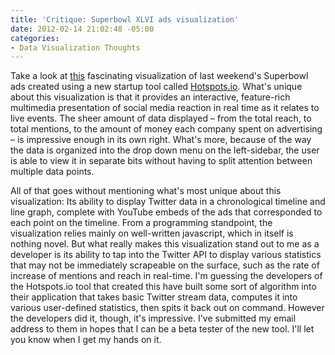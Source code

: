 ```yaml
---
title: 'Critique: Superbowl XLVI ads visualization'
date: 2012-02-14 21:02:48 -05:00
categories:
- Data Visualization Thoughts
---
```


<p>Take a look at <a href="http://hotspots.io/superbowl">this</a> fascinating visualization of last weekend's Superbowl ads created using a new startup tool called <a href="http://hotspots.io">Hotspots.io</a>. What's unique about this visualization is that it provides an interactive, feature-rich multimedia presentation of social media reaction in real time as it relates to live events. The sheer amount of data displayed – from the total reach, to total mentions, to the amount of money each company spent on advertising – is impressive enough in its own right. What's more, because of the way the data is organized into the drop down menu on the left-sidebar, the user is able to view it in separate bits without having to split attention between multiple data points.</p>
<p>All of that goes without mentioning what's most unique about this visualization: Its ability to display Twitter data in a chronological timeline and line graph, complete with YouTube embeds of the ads that corresponded to each point on the timeline. From a programming standpoint, the visualization relies mainly on well-written javascript, which in itself is nothing novel. But what really makes this visualization stand out to me as a developer is its ability to tap into the Twitter API to display various statistics that may not be immediately scrapeable on the surface, such as the rate of increase of mentions and reach in real-time. I'm guessing the developers of the Hotspots.io tool that created this have built some sort of algorithm into their application that takes basic Twitter stream data, computes it into various user-defined statistics, then spits it back out on command. However the developers did it, though, it's impressive. I've submitted my email address to them in hopes that I can be a beta tester of the new tool. I'll let you know when I get my hands on it.</p>
